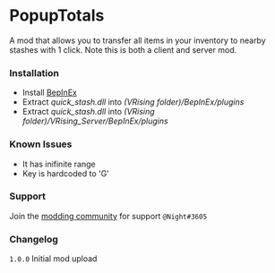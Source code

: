 # PopupTotals

A mod that allows you to transfer all items in your inventory to nearby stashes with 1 click. Note this is both a client and server mod.

### Installation

- Install [BepInEx](https://v-rising.thunderstore.io/package/BepInEx/BepInExPack_V_Rising/)
- Extract _quick_stash.dll_ into _(VRising folder)/BepInEx/plugins_
- Extract _quick_stash.dll_ into _(VRising folder)/VRising_Server/BepInEx/plugins_

### Known Issues

- It has inifinite range
- Key is hardcoded to 'G'

### Support

Join the [modding community](https://discord.gg/CWzkHvekg3) for support `@Night#3605`

### Changelog

`1.0.0` Initial mod upload
